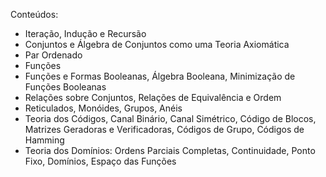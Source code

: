 Conteúdos:

- Iteração, Indução e Recursão
- Conjuntos e Álgebra de Conjuntos como uma Teoria Axiomática
- Par Ordenado
- Funções
- Funções e Formas Booleanas, Álgebra Booleana, Minimização de Funções Booleanas
- Relações sobre Conjuntos, Relações de Equivalência e Ordem
- Reticulados, Monóides, Grupos, Anéis
- Teoria dos Códigos, Canal Binário, Canal Simétrico, Código de Blocos, Matrizes Geradoras e Verificadoras, Códigos de Grupo, Códigos de Hamming
- Teoria dos Domínios: Ordens Parciais Completas, Continuidade, Ponto Fixo, Domínios, Espaço das Funções
